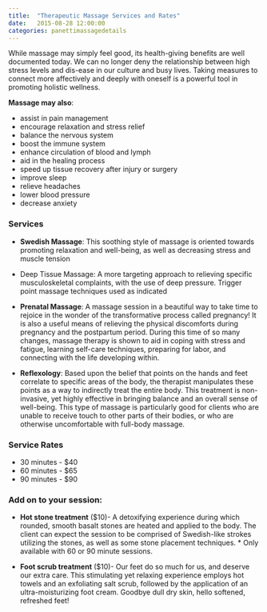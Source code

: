 ```yaml
---
title:  "Therapeutic Massage Services and Rates"
date:   2015-08-28 12:00:00
categories: panettimassagedetails
---
```

While massage may simply feel good, its health-giving benefits are well documented today. We can no longer deny the relationship between high stress levels and dis-ease in our culture and busy lives. Taking measures to connect more affectively and deeply with oneself is a powerful tool in promoting holistic wellness.

**Massage may also**:

* assist in pain management
* encourage relaxation and stress relief
* balance the nervous system
* boost the immune system
* enhance circulation of blood and lymph
* aid in the healing process
* speed up tissue recovery after injury or surgery
* improve sleep
* relieve headaches
* lower blood pressure
* decrease anxiety

### Services

* **Swedish Massage**: This soothing style of massage is oriented towards promoting relaxation and well-being, as well as decreasing stress and muscle tension
* Deep Tissue Massage: A more targeting approach to relieving specific musculoskeletal complaints, with the use of deep pressure. Trigger point massage techniques used as indicated

* **Prenatal Massage**: A massage session in a beautiful way to take time to rejoice in the wonder of the transformative process called pregnancy! It is also a useful means of relieving the physical discomforts during pregnancy and the postpartum period. During this time of so many changes, massage therapy is shown to aid in coping with stress and fatigue, learning self-care techniques, preparing for labor, and connecting with the life developing within.

* **Reflexology**: Based upon the belief that points on the hands and feet correlate to specific areas of the body, the therapist manipulates these points as a way to indirectly treat the entire body. This treatment is non-invasive, yet highly effective in bringing balance and an overall sense of well-being. This type of massage is particularly good for clients who are unable to receive touch to other parts of their bodies, or who are otherwise uncomfortable with full-body massage.

### Service Rates

*	30 minutes - $40
*	60 minutes - $65
*	90 minutes - $90

### Add on to your session:

*	**Hot stone treatment** ($10)- A detoxifying experience during which rounded, smooth basalt stones are heated and applied to the body. The client can expect the session to be comprised of Swedish-like strokes utilizing the stones, as well as some stone placement techniques. * Only available with 60 or 90 minute sessions.

*	**Foot scrub treatment** ($10)- Our feet do so much for us, and deserve our extra care. This stimulating yet relaxing experience employs hot towels and an exfoliating salt scrub, followed by the application of an ultra-moisturizing foot cream. Goodbye dull dry skin, hello softened, refreshed feet!

